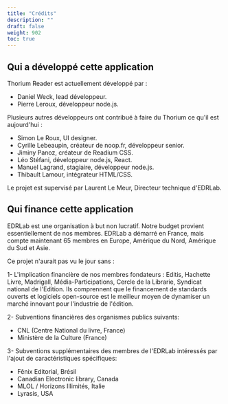 ```yaml
---
title: "Crédits"
description: ""
draft: false
weight: 902
toc: true
---
```


  <h2>Qui a développé cette application</h2>

  <p>Thorium Reader est actuellement développé par :</p>

  <ul class="nobullet">
    <li>Daniel Weck, lead développeur.</li>
    <li>Pierre Leroux, développeur node.js.</li>
  </ul>

  <p>
    Plusieurs autres développeurs ont contribué à faire du Thorium ce qu'il
    est aujourd'hui :
  </p>

  <ul class="nobullet">
    <li>Simon Le Roux, UI designer.</li>
    <li>Cyrille Lebeaupin, créateur de noop.fr, développeur senior.</li>
    <li>Jiminy Panoz, créateur de Readium CSS.</li>
    <li>Léo Stéfani, développeur node.js, React.</li>
    <li>Manuel Lagrand, stagiaire, développeur node.js.</li>
    <li>Thibault Lamour, intégrateur HTML/CSS.</li>
  </ul>

  <p>Le projet est supervisé par Laurent Le Meur, Directeur technique d'EDRLab.</p>

  <h2>Qui finance cette application</h2>

  <p>
    EDRLab est une organisation à but non lucratif. Notre budget provient
    essentiellement de nos membres. EDRLab a démarré en France, mais compte
    maintenant 65 membres en Europe, Amérique du Nord, Amérique du Sud et
    Asie.
  </p>

  <p>Ce projet n'aurait pas vu le jour sans :</p>
  <p>
    1- L'implication financière de nos membres fondateurs : Editis, Hachette
    Livre, Madrigall, Média-Participations, Cercle de la Librarie, Syndicat
    national de l'Edition. Ils comprennent que le financement de standards
    ouverts et logiciels open-source est le meilleur moyen de dynamiser un marché
    innovant pour l'industrie de l'édition.
  </p>

  <p>2- Subventions financières des organismes publics suivants:</p>
  <ul>
    <li>CNL (Centre National du livre, France)</li>
    <li>Ministère de la Culture (France)</li>
  </ul>

  <p>
    3- Subventions supplémentaires des membres de l'EDRLab intéressés par
    l'ajout de caractéristiques spécifiques:
  </p>
  <ul>
    <li>Fênix Editorial, Brésil</li>
    <li>Canadian Electronic library, Canada</li>
    <li>MLOL / Horizons Illimités, Italie</li>
    <li>Lyrasis, USA</li>
  </ul>